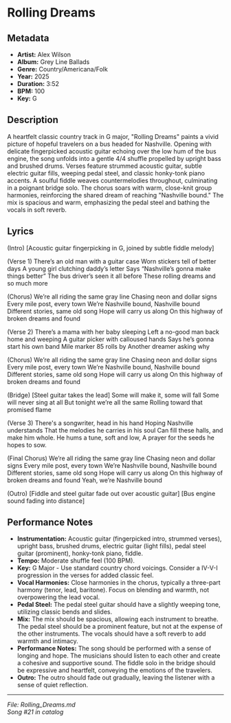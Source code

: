 # Rolling Dreams

## Metadata
- **Artist:** Alex Wilson
- **Album:** Grey Line Ballads
- **Genre:** Country/Americana/Folk
- **Year:** 2025
- **Duration:** 3:52
- **BPM:** 100
- **Key:** G

## Description
A heartfelt classic country track in G major, "Rolling Dreams" paints a vivid picture of hopeful travelers on a bus headed for Nashville. Opening with delicate fingerpicked acoustic guitar echoing over the low hum of the bus engine, the song unfolds into a gentle 4/4 shuffle propelled by upright bass and brushed drums. Verses feature strummed acoustic guitar, subtle electric guitar fills, weeping pedal steel, and classic honky-tonk piano accents. A soulful fiddle weaves countermelodies throughout, culminating in a poignant bridge solo. The chorus soars with warm, close-knit group harmonies, reinforcing the shared dream of reaching "Nashville bound." The mix is spacious and warm, emphasizing the pedal steel and bathing the vocals in soft reverb.

## Lyrics

(Intro)
[Acoustic guitar fingerpicking in G, joined by subtle fiddle melody]

(Verse 1)
There’s an old man with a guitar case
Worn stickers tell of better days
A young girl clutching daddy’s letter
Says “Nashville’s gonna make things better”
The bus driver’s seen it all before
These rolling dreams and so much more

(Chorus)
We’re all riding the same gray line
Chasing neon and dollar signs
Every mile post, every town
We’re Nashville bound, Nashville bound
Different stories, same old song
Hope will carry us along
On this highway of broken dreams and found

(Verse 2)
There’s a mama with her baby sleeping
Left a no-good man back home and weeping
A guitar picker with calloused hands
Says he’s gonna start his own band
Mile marker 85 rolls by
Another dreamer asking why

(Chorus)
We’re all riding the same gray line
Chasing neon and dollar signs
Every mile post, every town
We’re Nashville bound, Nashville bound
Different stories, same old song
Hope will carry us along
On this highway of broken dreams and found

(Bridge)
[Steel guitar takes the lead]
Some will make it, some will fall
Some will never sing at all
But tonight we’re all the same
Rolling toward that promised flame

(Verse 3)
There's a songwriter, head in his hand
Hoping Nashville understands
That the melodies he carries in his soul
Can fill these halls, and make him whole.
He hums a tune, soft and low,
A prayer for the seeds he hopes to sow.

(Final Chorus)
We’re all riding the same gray line
Chasing neon and dollar signs
Every mile post, every town
We’re Nashville bound, Nashville bound
Different stories, same old song
Hope will carry us along
On this highway of broken dreams and found
Yeah, we’re Nashville bound

(Outro)
[Fiddle and steel guitar fade out over acoustic guitar]
[Bus engine sound fading into distance]

## Performance Notes

- **Instrumentation:** Acoustic guitar (fingerpicked intro, strummed verses), upright bass, brushed drums, electric guitar (light fills), pedal steel guitar (prominent), honky-tonk piano, fiddle.
- **Tempo:** Moderate shuffle feel (100 BPM).
- **Key:** G Major - Use standard country chord voicings. Consider a IV-V-I progression in the verses for added classic feel.
- **Vocal Harmonies:** Close harmonies in the chorus, typically a three-part harmony (tenor, lead, baritone). Focus on blending and warmth, not overpowering the lead vocal.
- **Pedal Steel:** The pedal steel guitar should have a slightly weeping tone, utilizing classic bends and slides.
- **Mix:** The mix should be spacious, allowing each instrument to breathe. The pedal steel should be a prominent feature, but not at the expense of the other instruments. The vocals should have a soft reverb to add warmth and intimacy.
- **Performance Notes:** The song should be performed with a sense of longing and hope. The musicians should listen to each other and create a cohesive and supportive sound. The fiddle solo in the bridge should be expressive and heartfelt, conveying the emotions of the travelers.
- **Outro:** The outro should fade out gradually, leaving the listener with a sense of quiet reflection.

---
*File: Rolling_Dreams.md*  
*Song #21 in catalog*
